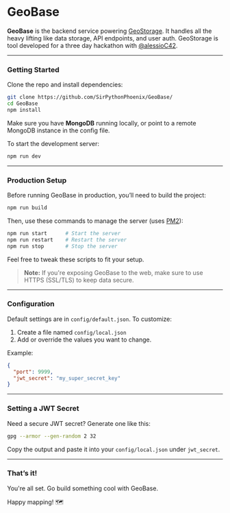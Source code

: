 # GeoBase

**GeoBase** is the backend service powering [GeoStorage](https://github.com/alessioC42/GeoStorage). It handles all the heavy lifting like data storage, API endpoints, and user auth.
GeoStorage is tool developed for a three day hackathon with [@alessioC42](https://github.com/alessioC42/). 

---

### Getting Started

Clone the repo and install dependencies:

```bash
git clone https://github.com/SirPythonPhoenix/GeoBase/
cd GeoBase
npm install
```

Make sure you have **MongoDB** running locally, or point to a remote MongoDB instance in the config file.

To start the development server:

```bash
npm run dev
```

---

### Production Setup

Before running GeoBase in production, you’ll need to build the project:

```bash
npm run build
```

Then, use these commands to manage the server (uses [PM2](https://pm2.keymetrics.io/)):

```bash
npm run start      # Start the server
npm run restart    # Restart the server
npm run stop       # Stop the server
```

Feel free to tweak these scripts to fit your setup.

> **Note:** If you're exposing GeoBase to the web, make sure to use HTTPS (SSL/TLS) to keep data secure.

---

### Configuration

Default settings are in `config/default.json`. To customize:

1. Create a file named `config/local.json`
2. Add or override the values you want to change.

Example:

```json
{
  "port": 9999,
  "jwt_secret": "my_super_secret_key"
}
```

---

### Setting a JWT Secret

Need a secure JWT secret? Generate one like this:

```bash
gpg --armor --gen-random 2 32
```

Copy the output and paste it into your `config/local.json` under `jwt_secret`.

---

### That’s it!

You're all set. Go build something cool with GeoBase.

Happy mapping! 🗺️
